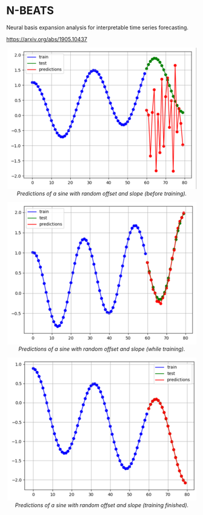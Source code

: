 # N-BEATS
Neural basis expansion analysis for interpretable time series forecasting.

https://arxiv.org/abs/1905.10437


<p align="center">
  <img src="misc/3.png" width="500px"><br/>
  <i>Predictions of a sine with random offset and slope (before training).</i>
</p>

<p align="center">
  <img src="misc/1.png" width="500px"><br/>
  <i>Predictions of a sine with random offset and slope (while training).</i>
</p>


<p align="center">
  <img src="misc/2.png" width="500px"><br/>
  <i>Predictions of a sine with random offset and slope (training finished).</i>
</p>
